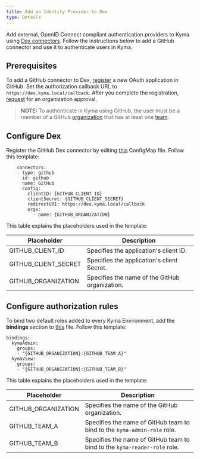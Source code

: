 ```yaml
---
title: Add an Identity Provider to Dex
type: Details
---
```


Add external, OpenID Connect compliant authentication providers to Kyma using [Dex connectors](https://github.com/coreos/dex#connectors). Follow the instructions below to add a GitHub connector and use it to authenticate users in Kyma.

## Prerequisites

To add a GitHub connector to Dex, [register](https://github.com/settings/applications/new) a new OAuth application in GitHub. Set the authorization callback URL to `https://dex.kyma.local/callback`.
After you complete the registration, [request](https://help.github.com/articles/requesting-organization-approval-for-oauth-apps/) for an organization approval.

>**NOTE:** To authenticate in Kyma using GitHub, the user must be a member of a GitHub [organization](https://help.github.com/articles/creating-a-new-organization-from-scratch/) that has at least one [team](https://help.github.com/articles/creating-a-team/).


## Configure Dex

Register the GitHub Dex connector by editing [this](../../../resources/dex/templates/dex-config-map.yaml) ConfigMap file. Follow this template:

```
    connectors:
    - type: github
      id: github
      name: GitHub
      config:
        clientID: {GITHUB_CLIENT_ID}
        clientSecret: {GITHUB_CLIENT_SECRET}
        redirectURI: https://dex.kyma.local/callback
        orgs:
          - name: {GITHUB_ORGANIZATION}
```

This table explains the placeholders used in the template:

|Placeholder | Description | 
|---|---|
| GITHUB_CLIENT_ID | Specifies the application's client ID. |
| GITHUB_CLIENT_SECRET | Specifies the application's client Secret. |
| GITHUB_ORGANIZATION | Specifies the name of the GitHub organization. |

## Configure authorization rules

To bind two default roles added to every Kyma Environment, add the **bindings** section to [this](../../../resources/core/charts/cluster-users/values.yaml) file. Follow this template:

```
bindings:
  kymaAdmin:
    groups:
    - "{GITHUB_ORGANIZATION}:{GITHUB_TEAM_A}"
  kymaView:
    groups:
    - "{GITHUB_ORGANIZATION}:{GITHUB_TEAM_B}"
```

This table explains the placeholders used in the template:

|Placeholder | Description |
|---|---|
| GITHUB_ORGANIZATION | Specifies the name of the GitHub organization. |
| GITHUB_TEAM_A | Specifies the name of GitHub team to bind to the `kyma-admin-role` role. |
| GITHUB_TEAM_B | Specifies the name of GitHub team to bind to the `kyma-reader-role` role. |
